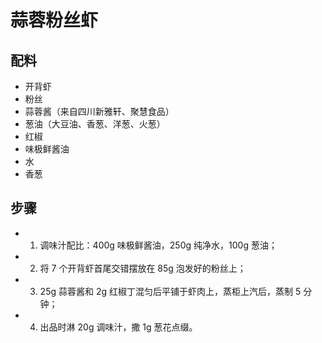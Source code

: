 # 蒜蓉粉丝虾

## 配料
- 开背虾
- 粉丝
- 蒜蓉酱（来自四川新雅轩、聚慧食品）
- 葱油（大豆油、香葱、洋葱、火葱）
- 红椒
- 味极鲜酱油
- 水
- 香葱

## 步骤
- 1. 调味汁配比：400g 味极鲜酱油，250g 纯净水，100g 葱油；
- 2. 将 7 个开背虾首尾交错摆放在 85g 泡发好的粉丝上；
- 3. 25g 蒜蓉酱和 2g 红椒丁混匀后平铺于虾肉上，蒸柜上汽后，蒸制 5 分钟；
- 4. 出品时淋 20g 调味汁，撒 1g 葱花点缀。